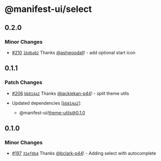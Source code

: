 # @manifest-ui/select

## 0.2.0

### Minor Changes

- [#210](https://github.com/project44/manifest-ui/pull/210)
  [`1bd6a02`](https://github.com/project44/manifest-ui/commit/1bd6a02e4ee30135617f3aa93641424d7ae68f51)
  Thanks [@ashwoodall](https://github.com/ashwoodall)! - add optional start icon

## 0.1.1

### Patch Changes

- [#206](https://github.com/project44/manifest-ui/pull/206)
  [`bb814a2`](https://github.com/project44/manifest-ui/commit/bb814a2081e80f283074cc6b7103f24f377caf34)
  Thanks [@jackiekan-p44](https://github.com/jackiekan-p44)! - split theme utils

- Updated dependencies
  [[`bb814a2`](https://github.com/project44/manifest-ui/commit/bb814a2081e80f283074cc6b7103f24f377caf34)]:
  - @manifest-ui/theme-utils@0.1.0

## 0.1.0

### Minor Changes

- [#197](https://github.com/project44/manifest-ui/pull/197)
  [`31ef0b4`](https://github.com/project44/manifest-ui/commit/31ef0b4eb5f0119e6425c66bdf295d40b4463caa)
  Thanks [@bclark-p44](https://github.com/bclark-p44)! - Adding select with autocomplete
